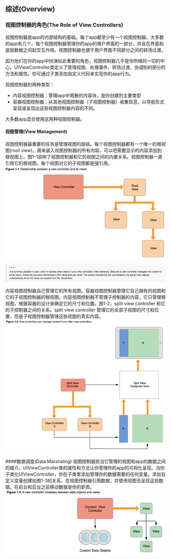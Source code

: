 ## 综述\(Overview\)

### 视图控制器的角色\(The Role of View Controllers\)

视图控制器是app的内部结构的基础。每个app都至少有一个视图控制器，大多数的app有几个。每个视图控制器管理你的app的用户界面的一部分，并且在界面和底层数据之间起交互作用。视图控制器也便于用户界面不同部分之间的转场过渡。

因为他们在你的app中扮演如此重要的角色，视图控制器几乎是你所做的一切的中心。UIViewController类定义了管理视图、处理事件、转场过渡、协调别的部分的方法和属性。你可通过子类添加自定义代码来实现你的app行为。

视图控制器的两种类型：

* 内容视图控制器：管理app中离散的内容块，是你创建的主要类型
* 容器视图控制器：从其他视图控制器（子视图控制器）收集信息，以导航形式呈现或呈现出这些视图控制器内容的不同。

大多数app混合使用这两种视图控制器。

#### 视图管理(View Management)

视图控制器最重要的任务是管理视图的层级。每个视图控制器都有一个唯一的根视图\(root view\)，用来装入视图控制器的所有内容。可以吧需要显示的内容添加到根视图上。图1-1说明了视图控制器和它的视图之间的内置关系。视图控制器一直引用它的根视图，每个视图对它的子视图都是强引用。
![](/assets/Snip20161017_5.png)

![](/assets/Snip20161019_1.png)

内容视图控制器自己管理它的所有视图。容器视图控制器管理它自己拥有的视图和它的子视图控制器的根视图。内容视图控制器不管理子控制器的内容，它只管理根视图，根据容器的设计来确定它的尺寸和位置。图1-2，split view controller 和它的子控制器之间的关系。split view controller 管理它的全部子视图的尺寸和位置，但是子视图控制器管理这些视图的真实内容。
![](/assets/Snip20161019_2.png)

####数据调度(Data Marshaling)
视图控制器担当它管理的视图和app的数据之间的媒介。UIViewController类的属性和方法让你管理你的app的可视化呈现。当你子类化UIViewController，你在子类里添加管理你的数据需要的任何变量。添加自定义变量创建如图1-3的关系，在视图控制器引用数据，并使用视图去呈现这些数据。在前台和后台之前移动数据是你的职责。
![](/assets/Snip20161019_3.png)
